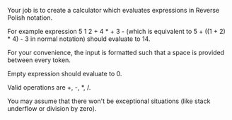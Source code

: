 Your job is to create a calculator which evaluates expressions in Reverse Polish notation.

For example expression 5 1 2 + 4 * + 3 - (which is equivalent to 5 + ((1 + 2) * 4) - 3 in normal notation) should evaluate to 14.

For your convenience, the input is formatted such that a space is provided between every token.

Empty expression should evaluate to 0.

Valid operations are +, -, *, /.

You may assume that there won't be exceptional situations (like stack underflow or division by zero).
